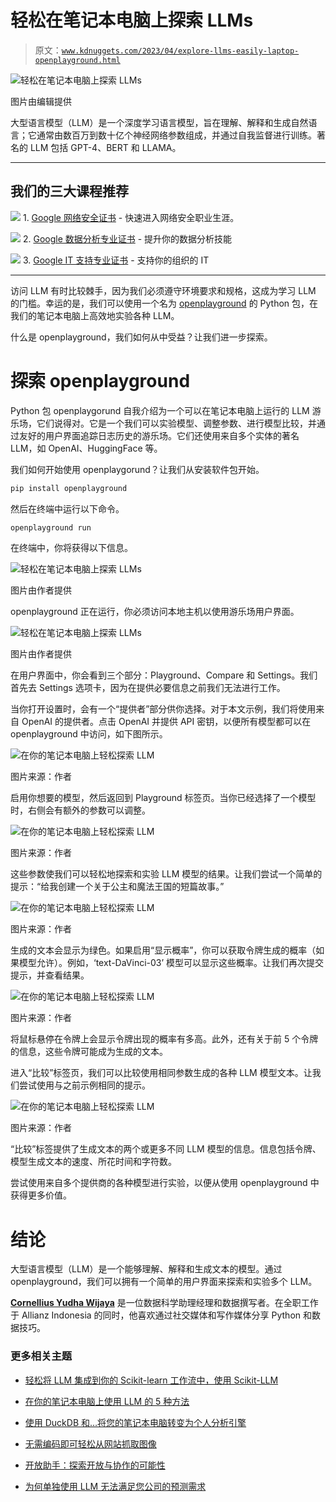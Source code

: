# 轻松在笔记本电脑上探索 LLMs

> 原文：[`www.kdnuggets.com/2023/04/explore-llms-easily-laptop-openplayground.html`](https://www.kdnuggets.com/2023/04/explore-llms-easily-laptop-openplayground.html)

![轻松在笔记本电脑上探索 LLMs](img/6d83d688dc601a06e09c9ccee5ecdfe9.png)

图片由编辑提供

大型语言模型（LLM）是一个深度学习语言模型，旨在理解、解释和生成自然语言；它通常由数百万到数十亿个神经网络参数组成，并通过自我监督进行训练。著名的 LLM 包括 GPT-4、BERT 和 LLAMA。

* * *

## 我们的三大课程推荐

![](img/0244c01ba9267c002ef39d4907e0b8fb.png) 1\. [Google 网络安全证书](https://www.kdnuggets.com/google-cybersecurity) - 快速进入网络安全职业生涯。

![](img/e225c49c3c91745821c8c0368bf04711.png) 2\. [Google 数据分析专业证书](https://www.kdnuggets.com/google-data-analytics) - 提升你的数据分析技能

![](img/0244c01ba9267c002ef39d4907e0b8fb.png) 3\. [Google IT 支持专业证书](https://www.kdnuggets.com/google-itsupport) - 支持你的组织的 IT

* * *

访问 LLM 有时比较棘手，因为我们必须遵守环境要求和规格，这成为学习 LLM 的门槛。幸运的是，我们可以使用一个名为 [openplayground](https://github.com/nat/openplayground) 的 Python 包，在我们的笔记本电脑上高效地实验各种 LLM。

什么是 openplayground，我们如何从中受益？让我们进一步探索。

# 探索 openplayground

Python 包 openplaygorund 自我介绍为一个可以在笔记本电脑上运行的 LLM 游乐场，它们说得对。它是一个我们可以实验模型、调整参数、进行模型比较，并通过友好的用户界面追踪日志历史的游乐场。它们还使用来自多个实体的著名 LLM，如 OpenAI、HuggingFace 等。

我们如何开始使用 openplaygorund？让我们从安装软件包开始。

```py
pip install openplayground
```

然后在终端中运行以下命令。

```py
openplayground run
```

在终端中，你将获得以下信息。

![轻松在笔记本电脑上探索 LLMs](img/3d8b0ffcc611b8ea4b7ad6e30c012f28.png)

图片由作者提供

openplayground 正在运行，你必须访问本地主机以使用游乐场用户界面。

![轻松在笔记本电脑上探索 LLMs](img/8f133023b6ca00080a0861d1f5172ea9.png)

图片由作者提供

在用户界面中，你会看到三个部分：Playground、Compare 和 Settings。我们首先去 Settings 选项卡，因为在提供必要信息之前我们无法进行工作。

当你打开设置时，会有一个“提供者”部分供你选择。对于本文示例，我们将使用来自 OpenAI 的提供者。点击 OpenAI 并提供 API 密钥，以便所有模型都可以在 openplayground 中访问，如下图所示。

![在你的笔记本电脑上轻松探索 LLM](img/b5ef904e34fd1b85f9eb733d6ad5b39e.png)

图片来源：作者

启用你想要的模型，然后返回到 Playground 标签页。当你已经选择了一个模型时，右侧会有额外的参数可以调整。

![在你的笔记本电脑上轻松探索 LLM](img/78cb08bab1b0cfaf2cc6a3851d452a36.png)

图片来源：作者

这些参数使我们可以轻松地探索和实验 LLM 模型的结果。让我们尝试一个简单的提示：“给我创建一个关于公主和魔法王国的短篇故事。”

![在你的笔记本电脑上轻松探索 LLM](img/2fed5954c832d0893deff961d064bc9c.png)

图片来源：作者

生成的文本会显示为绿色。如果启用“显示概率”，你可以获取令牌生成的概率（如果模型允许）。例如，‘text-DaVinci-03’ 模型可以显示这些概率。让我们再次提交提示，并查看结果。

![在你的笔记本电脑上轻松探索 LLM](img/1b3a0a1f5aaa03c91998c9602fec19d1.png)

图片来源：作者

将鼠标悬停在令牌上会显示令牌出现的概率有多高。此外，还有关于前 5 个令牌的信息，这些令牌可能成为生成的文本。

进入“比较”标签页，我们可以比较使用相同参数生成的各种 LLM 模型文本。让我们尝试使用与之前示例相同的提示。

![在你的笔记本电脑上轻松探索 LLM](img/fca9a2ab591eca49cc5cef0150d4cf49.png)

图片来源：作者

“比较”标签提供了生成文本的两个或更多不同 LLM 模型的信息。信息包括令牌、模型生成文本的速度、所花时间和字符数。

尝试使用来自多个提供商的各种模型进行实验，以便从使用 openplayground 中获得更多价值。

# 结论

大型语言模型（LLM）是一个能够理解、解释和生成文本的模型。通过 openplayground，我们可以拥有一个简单的用户界面来探索和实验多个 LLM。

**[Cornellius Yudha Wijaya](https://www.linkedin.com/in/cornellius-yudha-wijaya/)** 是一位数据科学助理经理和数据撰写者。在全职工作于 Allianz Indonesia 的同时，他喜欢通过社交媒体和写作媒体分享 Python 和数据技巧。

### 更多相关主题

+   [轻松将 LLM 集成到你的 Scikit-learn 工作流中，使用 Scikit-LLM](https://www.kdnuggets.com/easily-integrate-llms-into-your-scikit-learn-workflow-with-scikit-llm)

+   [在你的笔记本电脑上使用 LLM 的 5 种方法](https://www.kdnuggets.com/5-ways-to-use-llms-on-your-laptop)

+   [使用 DuckDB 和…将您的笔记本电脑转变为个人分析引擎](https://www.kdnuggets.com/turn-your-laptop-into-a-personal-analytics-engine-with-duckdb-and-motherduck)

+   [无需编码即可轻松从网站抓取图像](https://www.kdnuggets.com/2022/06/octoparse-scrape-images-easily-websites-nocoding-way.html)

+   [开放助手：探索开放与协作的可能性](https://www.kdnuggets.com/2023/04/open-assistant-explore-possibilities-open-collaborative-chatbot-development.html)

+   [为何单独使用 LLM 无法满足您公司的预测需求](https://www.kdnuggets.com/2024/01/pecan-llms-used-alone-cant-address-companys-predictive-needs)
